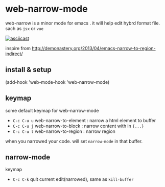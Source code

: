# web-narrow-mode

web-narrow is a minor mode for emacs . it will help edit hybrd format file. sach as `jsx` or `vue`

[![asciicast](https://asciinema.org/a/96m0wv5iplqp3u1kft0ge73rp.png)](https://asciinema.org/a/96m0wv5iplqp3u1kft0ge73rp)


inspire from http://demonastery.org/2013/04/emacs-narrow-to-region-indirect/

## install & setup

(add-hook 'web-mode-hook 'web-narrow-mode)

## keymap

some default keymap for web-narrow-mode

* `C-c C-u u` web-narrow-to-element : narrow a html element to buffer
* `C-c C-u j` web-narrow-to-block : narrow content with in `{...}`
* `C-c C-u l` web-narrow-to-region : narrow region

when you narrowed your code. will set `narrow-mode` in that buffer.

## narrow-mode

keymap

* `C-c C-k` quit current edit(narrowed), same as `kill-buffer`
